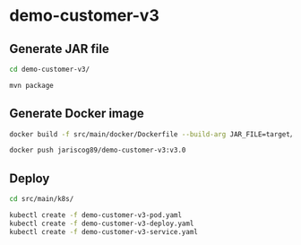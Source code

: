 # demo-customer-v3

## Generate JAR file

```sh
cd demo-customer-v3/

mvn package
```

## Generate Docker image

```sh
docker build -f src/main/docker/Dockerfile --build-arg JAR_FILE=target/*.jar -t jariscog89/demo-customer-v3:v3.0 .

docker push jariscog89/demo-customer-v3:v3.0
```

## Deploy

```sh
cd src/main/k8s/

kubectl create -f demo-customer-v3-pod.yaml
kubectl create -f demo-customer-v3-deploy.yaml
kubectl create -f demo-customer-v3-service.yaml
```